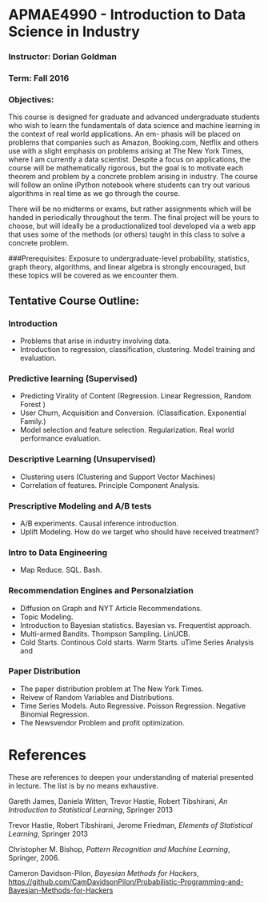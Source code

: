 # APMAE4990 - Introduction to Data Science in Industry

### Instructor: Dorian Goldman
### Term: Fall 2016

### Objectives: 
This course is designed for graduate and advanced undergraduate students who wish to learn the fundamentals of data science and machine learning in the context of real world applications. An em- phasis will be placed on problems that companies such as Amazon, Booking.com, Netflix and others use with a slight emphasis on problems arising at The New York Times, where I am currently a data scientist. Despite a focus on applications, the course will be mathematically rigorous, but the goal is to motivate each theorem and problem by a concrete problem arising in industry. The course will follow an online iPython notebook where students can try out various algorithms in real time as we go through the course.

There will be no midterms or exams, but rather assignments which will be handed in periodically throughout the term. The final project will be yours to choose, but will ideally be a productionalized tool developed via a web app that uses some of the methods (or others) taught in this class to solve a concrete problem.

###Prerequisites:
 Exposure to undergraduate-level probability, statistics, graph theory, algorithms, and linear algebra is strongly encouraged, but these topics will be covered as we encounter them.## Tentative Course Outline:
### Introduction- Problems that arise in industry involving data.- Introduction to regression, classification, clustering. Model training and evaluation.
###  Predictive learning (Supervised)
- Predicting Virality of Content (Regression. Linear Regression,Random Forest )- User Churn, Acquisition and Conversion. (Classification. Exponential Family.)- Model selection and feature selection. Regularization. Real world performance evaluation.### Descriptive Learning (Unsupervised)- Clustering users (Clustering and Support Vector Machines)- Correlation of features. Principle Component Analysis.### Prescriptive Modeling and A/B tests- A/B experiments. Causal inference introduction.- Uplift Modeling. How do we target who should have received treatment?### Intro to Data Engineering- Map Reduce. SQL. Bash.### Recommendation Engines and Personalziation- Diffusion on Graph and NYT Article Recommendations.- Topic Modeling.- Introduction to Bayesian statistics. Bayesian vs. Frequentist approach.- Multi-armed Bandits. Thompson Sampling. LinUCB.- Cold Starts. Continous Cold starts. Warm Starts. uTime Series Analysis and 

### Paper Distribution
- The paper distribution problem at The New York Times.- Reivew of Random Variables and Distributions.- Time Series Models. Auto Regressive. Poisson Regression. Negative Binomial Regression.- The Newsvendor Problem and profit optimization.

# References

 These are references to deepen your understanding of material presented in lecture. The list is by no means exhaustive.		

Gareth James, Daniela Witten, Trevor Hastie, Robert Tibshirani, *An Introduction to Statistical Learning*, Springer 2013		 				
			
Trevor Hastie, Robert Tibshirani, Jerome Friedman, *Elements of Statistical Learning*, Springer 2013						 					

Christopher M. Bishop, *Pattern Recognition and Machine Learning*, Springer, 2006.						 							

Cameron Davidson-Pilon, *Bayesian Methods for Hackers*, https://github.com/CamDavidsonPilon/Probabilistic-Programming-and-Bayesian-Methods-for-Hackers	
